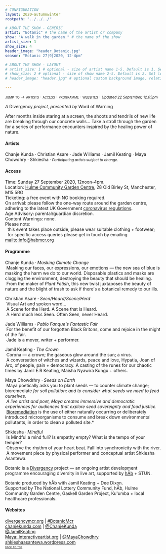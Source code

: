 ```yaml
---
# CONFIGURATION
layout: 2020-autumnwinter
rootpath: "../../../"

# ABOUT THE SHOW - GENERIC
artist: "Botanic" # the name of the artist or company
show: "A walk in the garden." # the name of the show
artist_size: 1
show_size: 4
header_image: "header_Botanic.jpg"  
season: "Botanic 27|9|2020, 12-4pm"

# ABOUT THE SHOW - LAYOUT
# artist_size: 1 # optional - size of artist name 1-5. Default is 1. Set longer names to lower values
# show_size: 2 # optional - size of show name 2-5. Default is 2. Set longer names to lower values
# header_image: "header.jpg" # optional custom background image, relative to current page

---
```

<span style='font-variant: small-caps'>jump to → [artists](/current/2020-autumnwinter/botanic/#artists) · [access](/current/2020-autumnwinter/botanic/#access) · [programme](/current/2020-autumnwinter/botanic/#programme) · [websites](/current/2020-autumnwinter/botanic/#websites)</span> · <small>*Updated 22 September, 12.05pm*</small>     
        
*A* Divergency *project, presented by* Word of Warning        
        
After months inside staring at a screen, the shoots and tendrils of new life are breaking through our concrete walls… Take a stroll through the garden for a series of performance encounters inspired by the healing power of nature.         
         
#### Artists       
Chanje Kunda · Christian Asare · Jade Williams · Jamil Keating · Maya Chowdhry · Shkiesha · <small>*Participating artists subject to change.*</small>        
        
#### Access            
Time: Sunday 27 September 2020, 12noon-4pm.<br>Location: <a href="http://hulmegardencentre.org.uk" target="_blank">Hulme Community Garden Centre</a>, 28 Old Birley St, Manchester, M15 5RG<br>Ticketing: a free event with NO booking required.<br>On arrival: please follow the one-way route around the garden centre, adhering to the latest UK Government <a href="http://www.gov.uk/coronavirus" target="_blank">coronavirus regulations</a>.<br>Age Advisory: parental/guardian discretion.<br>Content Warnings: none.<br>Please note:<br>&nbsp;&nbsp;this event takes place outside, please wear suitable clothing + footwear;<br>&nbsp;&nbsp;for specific access queries please get in touch by emailing <mailto:info@habmcr.org>         
          
#### Programme         
Chanje Kunda · *Masking Climate Change*<br>&nbsp;Masking our faces, our expressions, our emotions — the new sea of blue is masking the harm we do to our world. Disposable plastics and masks are clogging the environment, destroying the beauty that should be healing.<br>&nbsp;From the maker of *Plant Fetish*, this new twist juxtaposes the beauty of nature and the blight of trash to ask if there's a botanical remedy to our ills.        
        
Christian Asare · *Seen/Heard/Scene/Herd*<br>&nbsp;Visual Art and spoken word…<br>&nbsp;A Scene for the Herd. A Scene that is Heard.<br>&nbsp;A Herd much less Seen. Often Seen, never Heard.        
        
Jade Williams · *Pablo Fanque's Fantastic Fair*<br>&nbsp;For the benefit of our forgotten Black Britons, come and rejoice in the might of the fair.<br>&nbsp;Jade is a mover, writer + performer.        
        
Jamil Keating · *The Crown*<br>&nbsp;Corona — a crown; the gaseous glow around the sun; a virus.<br>&nbsp;A conversation of witches and wizards, peace and love, Hypatia, Joan of Arc, of people, pain + democracy. A casting of the runes for our chaotic times by Jamil E.R Keating, Maisha Nyawira Kungu + others.        
        
Maya Chowdrhry · *Seeds on Earth*<br>&nbsp;Maya poetically asks you to plant seeds — to counter climate change; bioremediate<small><sup>*</sup></small> for soil pollution; and to consider what seeds we need to feed ourselves.<br>&nbsp;A live artist and poet, Maya creates immersive and democratic experiences for audiences that explore seed sovereignty and food justice.<br>&nbsp;*<a href="https://en.wikipedia.org/wiki/Bioremediation" target="_blank">Bioremediation</a> is the use of either naturally occurring or deliberately introduced microorganisms to consume and break down environmental pollutants, in order to clean a polluted site.*        
        
Shkiesha · *Mindful*<br>&nbsp;Is Mindful a mind full? Is empathy empty? What is the tempo of your temper?<br>&nbsp;Observe the rhythm of your heart beat. Fall into synchronicity with the river.<br>&nbsp;A movement piece by physical performer and conceptual artist Shkiesha Asantewa.        
         
Botanic is a <a href="http://divergencymcr.org" target="_blank">Divergency</a> project — an ongoing artist development programme encouraging diversity in live art, supported by [hÅb](/hab) + STUN.        
        
Botanic produced by hÅb with Jamil Keating + Dee Dixon.<br>Supported by The National Lottery Community Fund, hÅb, Hulme Community Garden Centre, Gaskell Garden Project, Ku'umba + local healthcare professionals.         
         
#### Websites         
<a href="http://divergencymcr.org" target="_blank">divergencymcr.org</a> | <a href="http://twitter.com/hashtag/BotanicMcr" target="_blank">#BotanicMcr</a><br><a href="http://chanjekunda.com" target="_blank">chanjekunda.com</a> | <a href="http://twitter.com/ChanjeKunda" target="_blank">@ChanjeKunda</a><br><a href="http://twitter.com/JamilKeating" target="_blank">@JamilKeating</a><br><a href="http://interactiveartist.org" target="_blank">Maya: interactiveartist.org</a> | <a href="http://twitter.com/MayaChowdhry" target="_blank">@MayaChowdhry</a><br><a href="http://shkieshaasantewa.wordpress.com" target="_blank">shkieshaasantewa.wordpress.com</a><br><small><span style='font-variant: small-caps'>[back to top](/current/2020-autumnwinter/botanic)</span></small>
